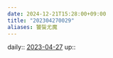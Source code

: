 ```yaml
---
date: 2024-12-21T15:28:00+09:00
title: "202304270029"
aliases: 饕餮尤魔
---
```


daily:: [2023-04-27](/Daily_Note/2023-04-27.md)
up::

